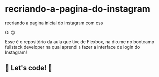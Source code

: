 # recriando-a-pagina-do-instagram
recriando a pagina inicial do instagram com css

 Oi 🙃

Esse é o repositório da aula que tive de Flexbox, na dio.me no bootcamp fullstack developer na qual aprendi a fazer a interface de login do Instagram! 



## 🚀 Let's code! 🚀
